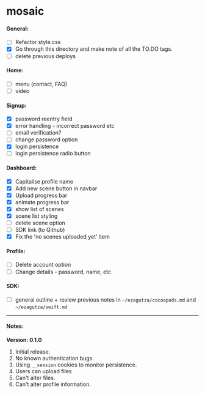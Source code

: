 # mosaic

#### General:

- [ ] Refactor style.css
- [x] Go through this directory and make note of all the TO.DO tags.
- [ ] delete previous deploys

#### Home:

- [ ] menu (contact, FAQ)
- [ ] video

#### Signup:

- [x] password reentry field
- [x] error handling - incorrect password etc
- [ ] email verification?
- [ ] change password option
- [x] login persistence
- [ ] login persistence radio button

#### Dashboard:

- [x] Capitalise profile name
- [x] Add new scene button in navbar
- [x] Upload progress bar
- [x] animate progress bar
- [x] show list of scenes
- [x] scene list styling
- [ ] delete scene option
- [ ] SDK link (to Github)
- [x] Fix the 'no scenes uploaded yet' item

#### Profile:

- [ ] Delete account option
- [ ] Change details - password, name, etc

#### SDK:

- [ ] general outline + review previous notes in `~/ezagutza/cocoapods.md` and `~/ezagutza/swift.md`

----

#### Notes:

**Version: 0.1.0**

1. Initial release.
2. No known authentication bugs.
3. Using `__session` cookies to monitor persistence.
4. Users can upload files
5. Can't alter files.
6. Can't alter profile information.
